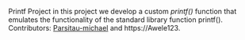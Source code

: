 Printf Project
in this project we develop a custom  _printf()_ function that 
emulates the functionality of the standard library function printf().
Contributors: [Parsitau-michael](https://github.com/Parsitau-michael?tab=overview&from=2023-08-01&to=2023-08-31) and https://Awele123.
